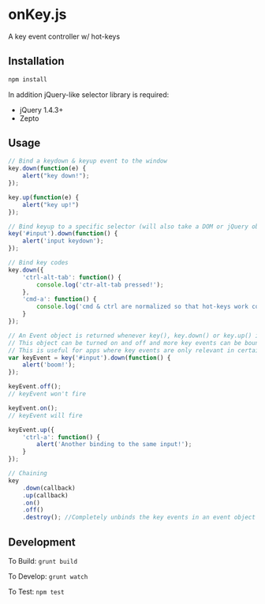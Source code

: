 onKey.js
========

A key event controller w/ hot-keys

Installation
------------

```bash
npm install
```

In addition jQuery-like selector library is required:
- jQuery 1.4.3+
- Zepto

Usage
-----

```javascript
// Bind a keydown & keyup event to the window
key.down(function(e) {
    alert("key down!");
});

key.up(function(e) {
    alert("key up!")
});

// Bind keyup to a specific selector (will also take a DOM or jQuery object)
key('#input').down(function() {
    alert('input keydown');
});

// Bind key codes
key.down({
    'ctrl-alt-tab': function() {
        console.log('ctr-alt-tab pressed!');
    },
    'cmd-a': function() {
        console.log('cmd & ctrl are normalized so that hot-keys work consistently across operating systems');
    }
});

// An Event object is returned whenever key(), key.down() or key.up() is called.
// This object can be turned on and off and more key events can be bound to it.
// This is useful for apps where key events are only relevant in certain views.
var keyEvent = key('#input').down(function() {
    alert('boom!');
});

keyEvent.off();
// keyEvent won't fire

keyEvent.on();
// keyEvent will fire

keyEvent.up({
    'ctrl-a': function() {
        alert('Another binding to the same input!');
    }
});

// Chaining
key
    .down(callback)
    .up(callback)
    .on()
    .off()
    .destroy(); //Completely unbinds the key events in an event object
```

Development
-----------

To Build: `grunt build`

To Develop: `grunt watch`

To Test: `npm test`
